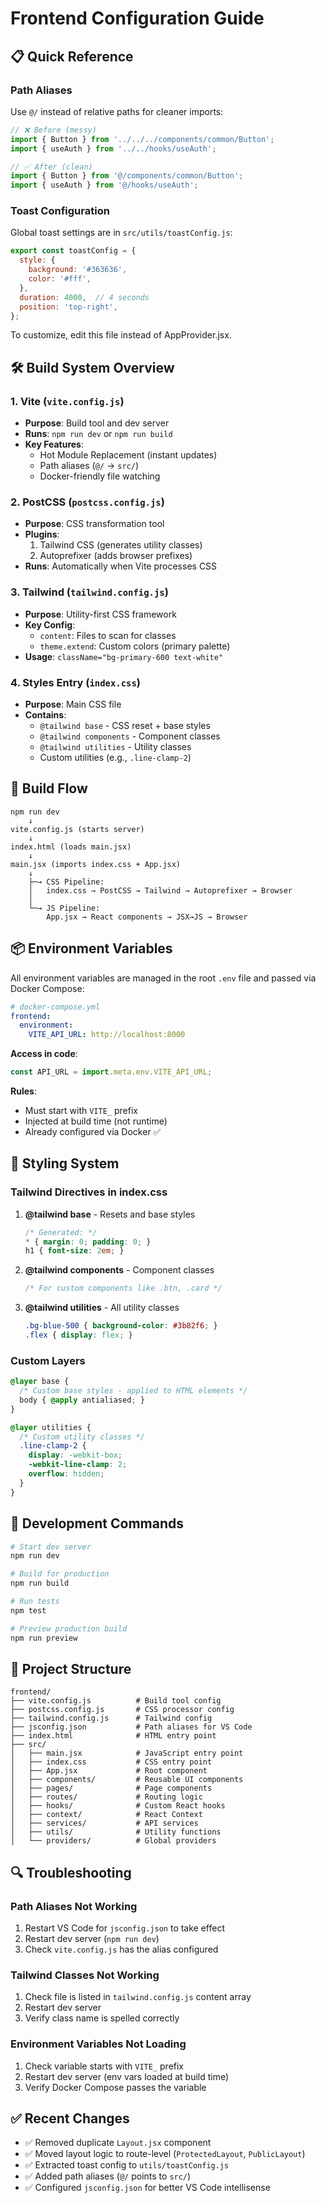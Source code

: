 # Frontend Configuration Guide

## 📋 Quick Reference

### Path Aliases
Use `@/` instead of relative paths for cleaner imports:

```javascript
// ❌ Before (messy)
import { Button } from '../../../components/common/Button';
import { useAuth } from '../../hooks/useAuth';

// ✅ After (clean)
import { Button } from '@/components/common/Button';
import { useAuth } from '@/hooks/useAuth';
```

### Toast Configuration
Global toast settings are in `src/utils/toastConfig.js`:

```javascript
export const toastConfig = {
  style: {
    background: '#363636',
    color: '#fff',
  },
  duration: 4000,  // 4 seconds
  position: 'top-right',
};
```

To customize, edit this file instead of AppProvider.jsx.

## 🛠️ Build System Overview

### 1. Vite (`vite.config.js`)
- **Purpose**: Build tool and dev server
- **Runs**: `npm run dev` or `npm run build`
- **Key Features**:
  - Hot Module Replacement (instant updates)
  - Path aliases (`@/` → `src/`)
  - Docker-friendly file watching

### 2. PostCSS (`postcss.config.js`)
- **Purpose**: CSS transformation tool
- **Plugins**:
  1. Tailwind CSS (generates utility classes)
  2. Autoprefixer (adds browser prefixes)
- **Runs**: Automatically when Vite processes CSS

### 3. Tailwind (`tailwind.config.js`)
- **Purpose**: Utility-first CSS framework
- **Key Config**:
  - `content`: Files to scan for classes
  - `theme.extend`: Custom colors (primary palette)
- **Usage**: `className="bg-primary-600 text-white"`

### 4. Styles Entry (`index.css`)
- **Purpose**: Main CSS file
- **Contains**:
  - `@tailwind base` - CSS reset + base styles
  - `@tailwind components` - Component classes
  - `@tailwind utilities` - Utility classes
  - Custom utilities (e.g., `.line-clamp-2`)

## 🔄 Build Flow

```
npm run dev
    ↓
vite.config.js (starts server)
    ↓
index.html (loads main.jsx)
    ↓
main.jsx (imports index.css + App.jsx)
    ↓
    ├─→ CSS Pipeline:
    │   index.css → PostCSS → Tailwind → Autoprefixer → Browser
    │
    └─→ JS Pipeline:
        App.jsx → React components → JSX→JS → Browser
```

## 📦 Environment Variables

All environment variables are managed in the root `.env` file and passed via Docker Compose:

```yaml
# docker-compose.yml
frontend:
  environment:
    VITE_API_URL: http://localhost:8000
```

**Access in code**:
```javascript
const API_URL = import.meta.env.VITE_API_URL;
```

**Rules**:
- Must start with `VITE_` prefix
- Injected at build time (not runtime)
- Already configured via Docker ✅

## 🎨 Styling System

### Tailwind Directives in index.css

1. **@tailwind base** - Resets and base styles
   ```css
   /* Generated: */
   * { margin: 0; padding: 0; }
   h1 { font-size: 2em; }
   ```

2. **@tailwind components** - Component classes
   ```css
   /* For custom components like .btn, .card */
   ```

3. **@tailwind utilities** - All utility classes
   ```css
   .bg-blue-500 { background-color: #3b82f6; }
   .flex { display: flex; }
   ```

### Custom Layers

```css
@layer base {
  /* Custom base styles - applied to HTML elements */
  body { @apply antialiased; }
}

@layer utilities {
  /* Custom utility classes */
  .line-clamp-2 {
    display: -webkit-box;
    -webkit-line-clamp: 2;
    overflow: hidden;
  }
}
```

## 🚀 Development Commands

```bash
# Start dev server
npm run dev

# Build for production
npm run build

# Run tests
npm test

# Preview production build
npm run preview
```

## 📁 Project Structure

```
frontend/
├── vite.config.js          # Build tool config
├── postcss.config.js       # CSS processor config
├── tailwind.config.js      # Tailwind config
├── jsconfig.json           # Path aliases for VS Code
├── index.html              # HTML entry point
├── src/
│   ├── main.jsx            # JavaScript entry point
│   ├── index.css           # CSS entry point
│   ├── App.jsx             # Root component
│   ├── components/         # Reusable UI components
│   ├── pages/              # Page components
│   ├── routes/             # Routing logic
│   ├── hooks/              # Custom React hooks
│   ├── context/            # React Context
│   ├── services/           # API services
│   ├── utils/              # Utility functions
│   └── providers/          # Global providers
```

## 🔍 Troubleshooting

### Path Aliases Not Working
1. Restart VS Code for `jsconfig.json` to take effect
2. Restart dev server (`npm run dev`)
3. Check `vite.config.js` has the alias configured

### Tailwind Classes Not Working
1. Check file is listed in `tailwind.config.js` content array
2. Restart dev server
3. Verify class name is spelled correctly

### Environment Variables Not Loading
1. Check variable starts with `VITE_` prefix
2. Restart dev server (env vars loaded at build time)
3. Verify Docker Compose passes the variable

## ✅ Recent Changes

- ✅ Removed duplicate `Layout.jsx` component
- ✅ Moved layout logic to route-level (`ProtectedLayout`, `PublicLayout`)
- ✅ Extracted toast config to `utils/toastConfig.js`
- ✅ Added path aliases (`@/` points to `src/`)
- ✅ Configured `jsconfig.json` for better VS Code intellisense
